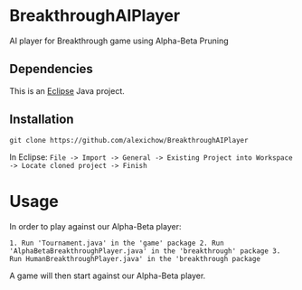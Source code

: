 # BreakthroughAIPlayer
AI player for Breakthrough game using Alpha-Beta Pruning

## Dependencies

This is an [Eclipse](https://eclipse.org/downloads/) Java project.

## Installation

`git clone https://github.com/alexichow/BreakthroughAIPlayer`

In Eclipse:
`File -> Import -> General -> Existing Project into Workspace -> Locate cloned project -> Finish`

# Usage

In order to play against our Alpha-Beta player:

`1. Run 'Tournament.java' in the 'game' package
2. Run 'AlphaBetaBreakthroughPlayer.java' in the 'breakthrough' package
3. Run HumanBreakthroughPlayer.java' in the 'breakthrough package`

A game will then start against our Alpha-Beta player.
